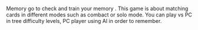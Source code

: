 Memory go to check and train your memory . This game is about matching cards in different modes such as combact or solo mode. You can 
play vs PC in tree difficulty levels, PC player using AI in order to remember.
